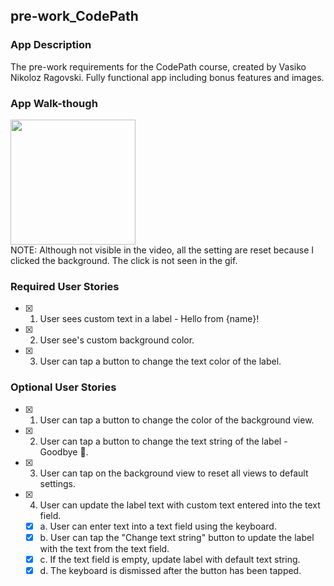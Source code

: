 ## pre-work_CodePath

### App Description
The pre-work requirements for the CodePath course, created by Vasiko Nikoloz Ragovski. Fully functional app including bonus features and images.

### App Walk-though
<img src="https://media.giphy.com/media/69rP6d63roxIJiLfhg/giphy.gif" width=200><br>
 NOTE:
    Although not visible in the video, all the setting are reset because I clicked the background. The click is not seen in the gif.

### Required User Stories
- [x] 1. User sees custom text in a label - Hello from {name}!
- [x] 2. User see's custom background color.
- [x] 3. User can tap a button to change the text color of the label.

### Optional User Stories
- [x] 1. User can tap a button to change the color of the background view.
- [x] 2. User can tap a button to change the text string of the label - Goodbye 👋.
- [x] 3. User can tap on the background view to reset all views to default settings.
- [x] 4. User can update the label text with custom text entered into the text field.
   - [x] a. User can enter text into a text field using the keyboard.
   - [x] b. User can tap the "Change text string" button to update the label with the text from the text field.
   - [x] c. If the text field is empty, update label with default text string.
   - [x] d. The keyboard is dismissed after the button has been tapped.
